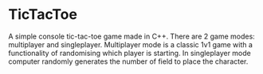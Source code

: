 # TicTacToe
A simple console tic-tac-toe game made in C++.
There are 2 game modes: multiplayer and singleplayer.
Multiplayer mode is a classic 1v1 game with a functionality of randomising which player is starting.
In singleplayer mode computer randomly generates the number of field to place the character.